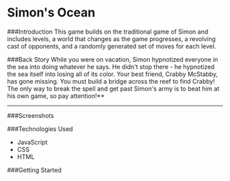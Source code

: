 # Simon's Ocean

###Introduction
This game builds on the traditional game of Simon and includes levels, a world that changes as the game progresses, a revolving cast of opponents, and a randomly generated set of moves for each level.  

###Back Story
While you were on vacation, Simon hypnotized everyone in the sea into doing whatever he says. He didn't stop there - he hypnotized the sea itself into losing all of its color. Your best friend, Crabby McStabby, has gone missing. You must build a bridge across the reef to find Crabby! The only way to break the spell and get past Simon's army is to beat him at his own game, so pay attention!**

---

###Screenshots


###Technologies Used
- JavaScript
- CSS
- HTML

###Getting Started


